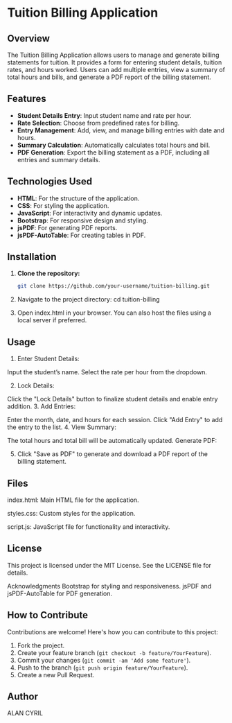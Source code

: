 # Tuition Billing Application

## Overview

The Tuition Billing Application allows users to manage and generate billing statements for tuition. It provides a form for entering student details, tuition rates, and hours worked. Users can add multiple entries, view a summary of total hours and bills, and generate a PDF report of the billing statement.

## Features

- **Student Details Entry**: Input student name and rate per hour.
- **Rate Selection**: Choose from predefined rates for billing.
- **Entry Management**: Add, view, and manage billing entries with date and hours.
- **Summary Calculation**: Automatically calculates total hours and bill.
- **PDF Generation**: Export the billing statement as a PDF, including all entries and summary details.

## Technologies Used

- **HTML**: For the structure of the application.
- **CSS**: For styling the application.
- **JavaScript**: For interactivity and dynamic updates.
- **Bootstrap**: For responsive design and styling.
- **jsPDF**: For generating PDF reports.
- **jsPDF-AutoTable**: For creating tables in PDF.

## Installation

1. **Clone the repository:**

   ```bash
   git clone https://github.com/your-username/tuition-billing.git

2. Navigate to the project directory:
   cd tuition-billing
3. Open index.html in your browser.
   You can also host the files using a local server if preferred.
   
## Usage

1. Enter Student Details:

Input the student’s name.
Select the rate per hour from the dropdown.

2. Lock Details:

Click the "Lock Details" button to finalize student details and enable entry addition.
3. Add Entries:

Enter the month, date, and hours for each session.
Click "Add Entry" to add the entry to the list.
4. View Summary:

The total hours and total bill will be automatically updated.
Generate PDF:

5. Click "Save as PDF" to generate and download a PDF report of the billing statement.

## Files
index.html: Main HTML file for the application.

styles.css: Custom styles for the application.

script.js: JavaScript file for functionality and interactivity.

## License
This project is licensed under the MIT License. See the LICENSE file for details.

Acknowledgments
Bootstrap for styling and responsiveness.
jsPDF and jsPDF-AutoTable for PDF generation.

## How to Contribute

Contributions are welcome! Here's how you can contribute to this project:

1. Fork the project.
2. Create your feature branch (`git checkout -b feature/YourFeature`).
3. Commit your changes (`git commit -am 'Add some feature'`).
4. Push to the branch (`git push origin feature/YourFeature`).
5. Create a new Pull Request.

## Author

ALAN CYRIL

